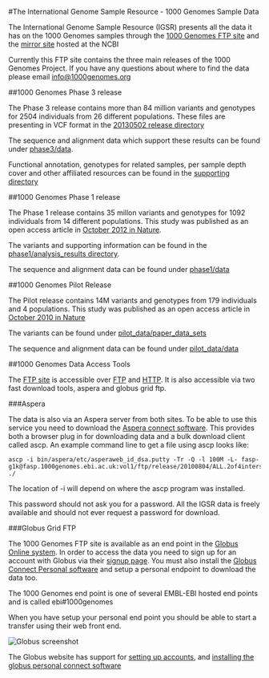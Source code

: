 #The International Genome Sample Resource - 1000 Genomes Sample Data

The International Genome Sample Resource (IGSR) presents all the data it has on the 1000 Genomes samples through the [1000 Genomes FTP site](ftp://ftp.1000genomes.ebi.ac.uk/vol1/ftp/) and the [mirror site](ftp://ftp-trace.ncbi.nih.gov/1000genomes/ftp/) hosted at the NCBI

Currently this FTP site contains the three main releases of the 1000 Genomes Project. If you have any questions about where to find the data please email [info@1000genomes.org](info@1000genomes.org)

##1000 Genomes Phase 3 release

The Phase 3 release contains more than 84 million variants and genotypes for 2504 individuals from 26 different populations. These files are presenting in VCF format in the [20130502 release directory](ftp://ftp.1000genomes.ebi.ac.uk/vol1/ftp/release/20130502/)

The sequence and alignment data which support these results can be found under [phase3/data](ftp://ftp.1000genomes.ebi.ac.uk/vol1/ftp/phase3/data). 

Functional annotation, genotypes for related samples, per sample depth cover and other affiliated resources can be found in the [supporting directory](ftp://ftp.1000genomes.ebi.ac.uk/vol1/ftp/release/20130502/supporting/)

##1000 Genomes Phase 1 release

The Phase 1 release contains 35 millon variants and genotypes for 1092 individuals from 14 different populations. This study was published as an open access article in [October 2012 in Nature](http://www.nature.com/nature/journal/v491/n7422/full/nature11632.html).

The variants and supporting information can be found in the [phase1/analysis_results directory](ftp://ftp.1000genomes.ebi.ac.uk/vol1/ftp/phase1/analysis_results/).

The sequence and alignment data can be found under [phase1/data](ftp://ftp.1000genomes.ebi.ac.uk/vol1/ftp/phase1/data)

##1000 Genomes Pilot Release

The Pilot release contains 14M variants and genotypes from 179 individuals and 4 populations. This study was published as an open access article in [October 2010 in Nature](http://www.nature.com/nature/journal/v467/n7319/full/nature09534.html)

The variants can be found under [pilot_data/paper_data_sets](ftp://ftp.1000genomes.ebi.ac.uk/vol1/ftp/pilot_data/paper_data_sets/)

The sequence and alignment data can be found under [pilot_data/data](ftp://ftp.1000genomes.ebi.ac.uk/vol1/ftp/pilot_data/paper_data_sets/)

##1000 Genomes Data Access Tools

The [FTP site](ftp://ftp.1000genomes.ebi.ac.uk/vol1/ftp/) is accessible over [FTP](ftp://ftp.1000genomes.ebi.ac.uk/vol1/ftp/) and [HTTP](http://ftp.1000genomes.ebi.ac.uk/vol1/ftp/). It is also accessible via two fast download tools, aspera and globus grid ftp.

###Aspera

The data is also via an Aspera server from both sites. To be able to use this service you need to download the [Aspera connect software](http://asperasoft.com/software/transfer-clients/connect-web-browser-plug-in/). This provides both a browser plug in for downloading data and a bulk download client called ascp. An example command line to get a file using ascp looks like:

```
ascp -i bin/aspera/etc/asperaweb_id_dsa.putty -Tr -Q -l 100M -L- fasp-g1k@fasp.1000genomes.ebi.ac.uk:vol1/ftp/release/20100804/ALL.2of4intersection.20100804.genotypes.vcf.gz ./
```
The location of -i will depend on where the ascp program was installed.

This password should not ask you for a password. All the IGSR data is freely available and should not ever request a password for download.

###Globus Grid FTP

The 1000 Genomes FTP site is available as an end point in the [Globus Online system](https://www.globus.org/). In order to access the data you need to sign up for an account with Globus via their [signup page](https://www.globus.org/SignUp). You must also install the [Globus Connect Personal software](https://support.globus.org/entries/24044351) and setup a personal endpoint to download the data too.

The 1000 Genomes end point is one of several EMBL-EBI hosted end points and is called ebi#1000genomes

When you have setup your personal end point you should be able to start a transfer using their web front end.

![Globus screenshot](http://www.1000genomes.org/sites/1000genomes.org/files/documents/globus_1000genomes.png)

The Globus website has support for [setting up accounts](https://support.globus.org/entries/23583857-Sign-Up-and-Transfer-Files-with-Globus-Online), and [installing the globus personal connect software](https://support.globus.org/forums/22130516-Globus-Connect-Personal)